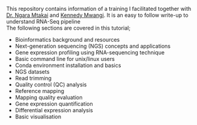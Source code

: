 This repository contains information of a training I facilitated together with [Dr. Ngara Mtakai](https://www.ludc.lu.se/mtakai-ngara) and [Kennedy Mwangi](https://github.com/wanjauk?tab=repositories). It is an easy to follow write-up to understand RNA-Seq pipeline  
The following sections are covered in this tutorial;
- Bioinformatics background and resources
- Next-generation sequencing (NGS) concepts and applications
- Gene expression profiling using RNA-sequencing technique
- Basic command line for unix/linux users
- Conda environment installation and basics
- NGS datasets
- Read trimming
- Quality control (QC) analysis
- Reference mapping
- Mapping quality evaluation
- Gene expression quantification
- Differential expression analysis
- Basic visualisation
